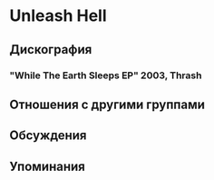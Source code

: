# Unleash Hell



## Дискография

### "While The Earth Sleeps EP" 2003, Thrash




## Отношения с другими группами


## Обсуждения


## Упоминания


